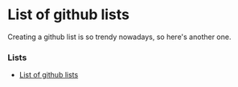 List of github lists
====================

Creating a github list is so trendy nowadays, so here's another one.

### Lists

 * [List of github lists](https://github.com/asciimoo/ListOfGithubLists)

